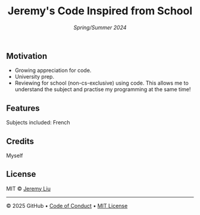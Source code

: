 

<header>

<!--
  <<< Author notes: Course header >>>
  Include a 1280×640 image, course title in sentence case, and a concise description in emphasis.
  In your repository settings: enable template repository, add your 1280×640 social image, auto delete head branches.
  Add your open source license, GitHub uses MIT license.
-->

# Jeremy's Code Inspired from School

_Spring/Summer 2024_

</header>

<!--
  <<< Author notes: Finish >>>
  Review what we learned, ask for feedback, provide next steps.
-->

## Motivation
- Growing appreciation for code.
- University prep.
- Reviewing for school (non-cs-exclusive) using code. This allows me to understand the subject and practise my programming at the same time!

## Features

Subjects included: French

## Credits

Myself

## License
MIT © [Jeremy Liu]()

<footer>

<!--
  <<< Author notes: Footer >>>
  Add a link to get support, GitHub status page, code of conduct, license link.
-->

---

&copy; 2025 GitHub &bull; [Code of Conduct](https://www.contributor-covenant.org/version/2/1/code_of_conduct/code_of_conduct.md) &bull; [MIT License](https://gh.io/mit)

</footer>
